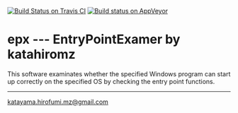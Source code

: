 [![Build Status on Travis CI](https://travis-ci.org/katahiromz/EntryPointExamer.svg?branch=master)](https://travis-ci.org/katahiromz/EntryPointExamer)
[![Build status on AppVeyor](https://ci.appveyor.com/api/projects/status/ww820cb8jcbin41q?svg=true)](https://ci.appveyor.com/project/katahiromz/entrypointexamer)

# epx --- EntryPointExamer by katahiromz

This software examinates whether the specified Windows program can start up correctly on the specified OS by checking the entry point functions.

---
katayama.hirofumi.mz@gmail.com
